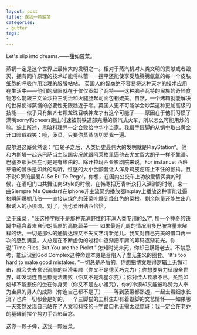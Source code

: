 ```yaml
---
layout: post
title: 送我一颗菠菜
categories:
- gutter
tags:
-
---
```



Let's slip into dreams.——甜如菠菜。

蒸锅一定是这个世界上最伟大的发明之一。相对于蒸汽机对人类文明的贡献或者毁灭，拥有同样原理的技术却能将味蕾一一摆平还能使享受热腾腾氤氲的每一个皮肤细胞的呼吸作用治理的服服帖帖。 英国人的智商绝不容易将这种天才的技术应用在生活中——他们的局限就在于仅仅贡献了瓦特——这种脑子瓦特的民族的奇怪食物怎么能跟三文鱼沙拉三明治和火腿肠起司面包相媲美。自然，一个烤箱就能解决的世界使得蒸锅的必要性无限趋近于零。英国人更不可能学会炒菜这种更加高级的技能——似乎只有集齐七颗龙珠召唤神龙才有这个可能了——原因在于他们习惯了满嘴sorry和cheers跑出时速被前铁道部完爆的蒸汽式火车，所以怎么可能用炒的嘛。综上所述，黑暗料理界一定会败给中华小当家。我蹑手蹑脚的从锅中取出黄金开口暗戳戳笑：哦，菠菜，只要你蒸蒸切切爱我一遍。

皮尔洛这厮竟然说：“自轮子之后，人类历史最伟大的发明就是PlayStation”。他和内斯塔一起选巴萨当主队踢实况就跟阿莱格里逼他去尤文留大胡子一样不靠谱。巴塞罗那狂热症可是是有缘由的。除开拉玛西亚影剧院来说，For instance: 西班牙语的音乐是如此的动听，性感的大小舌颤音让人浑身鸡皮疙瘩止不住的颤抖。且不说C罗的最爱Ai Se Eu Te Pego!，你想，在国内公交车上功放爱情买卖的时候，在酒吧门口共舞江南Style的时候，在韩寒把万青听众打入深渊的时候，来一曲Siempre Me Quedará在iphone非主流简约播放器in:play上播放这种事能让逼格瞬间爆棚几倍——直接从绿色的菠菜叶爆到绛红色的菜根，剩余能量还能生出几根诱人的小须须。对了，我也爱田纳西恰恰。

至于菠菜，"菠这种字眼不是那种充满野性的丰满人类专用的么?", 那一个神奇的铁罐中蕴含着来自伊朗高原的高能蔬菜—— 如果最近几周的情况用多巴胺含量来解释的话，一切是那么的通情达理又不失文艺清新范儿。我又对自己完美的借口再一次的感到满意。人总是在不断虚伪的过程中逐渐把平庸的筹码逐渐花光。你说"Time Flies, But You are the Piolet." 怎知时光未死，你却已蹒跚老去。不禁思考，能认识到God Complex这种命题本身是否陷入了虚无主义的圈套。“It's too hard to make good mistakes. ”一切总是矛盾的，你想把博文理得逻辑上无懈可击，就会失去意识流般的丝滑柔顺（你又不是德芙巧克力）；你想要努力征服全世界，却发现连自己都无法击败（你又不是鸿星尔克）；你对佳人钦慕不已，炙热如焰却不能悲伤的坐在你身旁（你又不是左小祖咒），你的冷漠却又能被称赞为人奉为圭臬的男人的成熟（你连自己都不是了）——等到菠菜都熟透，一起去看细水长流？也许一切都会是好的，一个三脚猫的工科生却有着蹩脚的文艺情怀——如果哪一天突然发现自己站在了人文和科技的十字路口也无需太过惊讶：我一定会在老乔的墓碑前摆个剪刀手合影留念。

送你一颗子弹，送我一颗菠菜。
